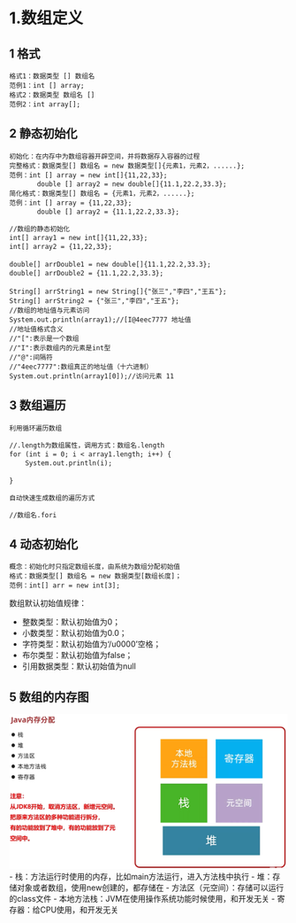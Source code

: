 # 1.数组定义
## 1 格式
	格式1：数据类型 [] 数组名
	范例1：int [] array;	
	格式2：数据类型 数组名 []
	范例2：int array[];
## 2 静态初始化
	初始化：在内存中为数组容器开辟空间，并将数据存入容器的过程
	完整格式：数据类型[] 数组名 = new 数据类型[]{元素1，元素2，......};
	范例：int [] array = new int[]{11,22,33};
		   double [] array2 = new double[]{11.1,22.2,33.3};
	简化格式：数据类型[] 数组名 = {元素1，元素2，......};
	范例：int [] array = {11,22,33};
		   double [] array2 = {11.1,22.2,33.3};
```
//数组的静态初始化  
int[] array1 = new int[]{11,22,33};  
int[] array2 = {11,22,33};  
  
double[] arrDouble1 = new double[]{11.1,22.2,33.3};  
double[] arrDouble2 = {11.1,22.2,33.3};  
  
String[] arrString1 = new String[]{"张三","李四","王五"};  
String[] arrString2 = {"张三","李四","王五"};  
//数组的地址值与元素访问  
System.out.println(array1);//[I@4eec7777 地址值  
//地址值格式含义  
//"[":表示是一个数组  
//"I":表示数组内的元素是int型  
//"@":间隔符  
//"4eec7777":数组真正的地址值（十六进制）  
System.out.println(array1[0]);//访问元素 11
```
## 3 数组遍历
	利用循环遍历数组
```
//.length为数组属性，调用方式：数组名.length
for (int i = 0; i < array1.length; i++) {  
    System.out.println(i);  
      
}
```
	自动快速生成数组的遍历方式
```
//数组名.fori
```
## 4 动态初始化
	概念：初始化时只指定数组长度，由系统为数组分配初始值
	格式：数据类型[] 数组名 = new 数据类型[数组长度]；
	范例：int[] arr = new int[3];
数组默认初始值规律：
- 整数类型：默认初始值为0；
- 小数类型：默认初始值为0.0；
- 字符类型：默认初始值为‘/u0000’空格；
- 布尔类型：默认初始值为false；
- 引用数据类型：默认初始值为null
## 5 数组的内存图
![](https://raw.githubusercontent.com/Leicha1/tuchuang/main/img/20250317192116.png)
	- 栈：方法运行时使用的内存，比如main方法运行，进入方法栈中执行
	- 堆：存储对象或者数组，使用new创建的，都存储在
	- 方法区（元空间）：存储可以运行的class文件
	- 本地方法栈：JVM在使用操作系统功能时候使用，和开发无关
	- 寄存器：给CPU使用，和开发无关